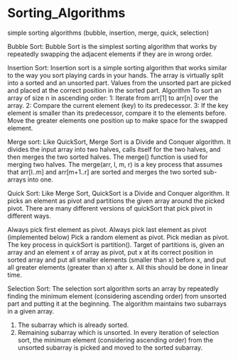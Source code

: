 # Sorting_Algorithms
simple sorting algorithms (bubble, insertion, merge, quick, selection)

Bubble Sort:
Bubble Sort is the simplest sorting algorithm that works by repeatedly swapping the adjacent elements if they are in wrong order.

Insertion Sort:
Insertion sort is a simple sorting algorithm that works similar to the way you sort playing cards in your hands. The array is virtually split into a sorted and an unsorted part. Values from the unsorted part are picked and placed at the correct position in the sorted part.
Algorithm 
To sort an array of size n in ascending order: 
1: Iterate from arr[1] to arr[n] over the array. 
2: Compare the current element (key) to its predecessor. 
3: If the key element is smaller than its predecessor, compare it to the elements before. Move the greater elements one position up to make space for the swapped element.

Merge sort:
Like QuickSort, Merge Sort is a Divide and Conquer algorithm. It divides the input array into two halves, calls itself for the two halves, and then merges the two sorted halves. 
The merge() function is used for merging two halves. The merge(arr, l, m, r) is a key process that assumes that arr[l..m] and arr[m+1..r] are sorted and merges the two sorted 
sub-arrays into one. 

Quick Sort:
Like Merge Sort, QuickSort is a Divide and Conquer algorithm. It picks an element as pivot and partitions the given array around the picked pivot.
There are many different versions of quickSort that pick pivot in different ways. 

Always pick first element as pivot.
Always pick last element as pivot (implemented below)
Pick a random element as pivot.
Pick median as pivot.
The key process in quickSort is partition(). Target of partitions is, given an array and an element x of array as pivot, put x at its correct position in sorted array and put all smaller elements (smaller than x) before x, 
and put all greater elements (greater than x) after x. All this should be done in linear time.


Selection Sort:
The selection sort algorithm sorts an array by repeatedly finding the minimum element (considering ascending order) from unsorted part and putting it at the beginning. The algorithm maintains two subarrays in a given array.
1) The subarray which is already sorted. 
2) Remaining subarray which is unsorted.
In every iteration of selection sort, the minimum element (considering ascending order) from the unsorted subarray is picked and moved to the sorted subarray. 
